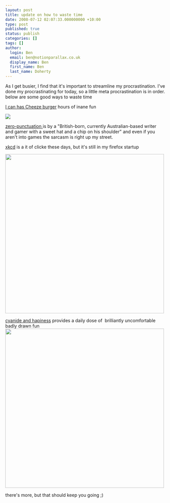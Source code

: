 ```yaml
---
layout: post
title: update on how to waste time
date: 2008-07-12 02:07:33.000000000 +10:00
type: post
published: true
status: publish
categories: []
tags: []
author:
  login: Ben
  email: ben@notionparallax.co.uk
  display_name: Ben
  first_name: Ben
  last_name: Doherty
---
```

<p>As I get busier, I find that it's important to streamline my procrastination. I've done my procrastinating for today, so a little meta procrastination is in order.<br />
below are some good ways to waste time</p>
<p><a href="http://icanhascheezburger.com">I can has Cheeze burger</a> hours of inane fun</p>
<p><img src="{{ site.baseurl }}/assets/funny-pictures-kitten-is-astounded.jpg" /></p>
<p><a href="http://www.escapistmagazine.com/videos/view/zero-punctuation"> zero-punctuation </a>is by a "British-born, currently Australian-based writer and gamer with a sweet hat and a chip on his shoulder" and even if you aren't into games the sarcasm is right up my street.</p>
<p><a href="http://xkcd.com">xkcd</a> is a it of clicke these days, but it's still in my firefox startup</p>
<p><img src="{{ site.baseurl }}/assets/dangers.png" width="500" /></p>
<p><a href="http://www.explosm.net/comics/">cyanide and hapiness</a> provides a daily dose of  brilliantly uncomfortable badly drawn fun<img src="{{ site.baseurl }}/assets/fateat.jpg" width="500" /></p>
<p>there's more, but that should keep you going ;)</p>
